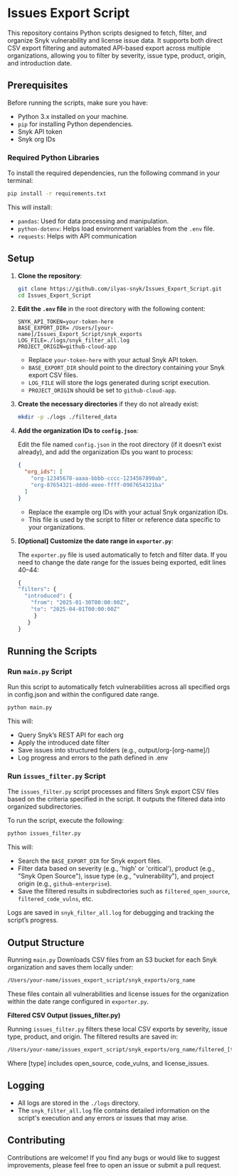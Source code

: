 # Issues Export Script

This repository contains Python scripts designed to fetch, filter, and organize Snyk vulnerability and license issue data. It supports both direct CSV export filtering and automated API-based export across multiple organizations, allowing you to filter by severity, issue type, product, origin, and introduction date.

## Prerequisites

Before running the scripts, make sure you have:

- Python 3.x installed on your machine.
- `pip` for installing Python dependencies.
- Snyk API token
- Snyk org IDs



### Required Python Libraries

To install the required dependencies, run the following command in your terminal:

```bash
pip install -r requirements.txt
```

This will install:

- `pandas`: Used for data processing and manipulation.
- `python-dotenv`: Helps load environment variables from the `.env` file.
- `requests`: Helps with API communication

## Setup

1. **Clone the repository**:

   ```bash
   git clone https://github.com/ilyas-snyk/Issues_Export_Script.git
   cd Issues_Export_Script
   ```

2. **Edit the `.env` file** in the root directory with the following content:

   ```env
   SNYK_API_TOKEN=your-token-here
   BASE_EXPORT_DIR= /Users/[your-name]/Issues_Export_Script/snyk_exports
   LOG_FILE=./logs/snyk_filter_all.log
   PROJECT_ORIGIN=github-cloud-app
   ```

   - Replace `your-token-here` with your actual Snyk API token.
   - `BASE_EXPORT_DIR` should point to the directory containing your Snyk export CSV files.
   - `LOG_FILE` will store the logs generated during script execution.
   - `PROJECT_ORIGIN` should be set to `github-cloud-app`.

3. **Create the necessary directories** if they do not already exist:

   ```bash
   mkdir -p ./logs ./filtered_data
   ```

4. **Add the organization IDs to `config.json`**:

   Edit the file named `config.json` in the root directory (if it doesn’t exist already), and add the organization IDs you want to process:

   ```json
   {
     "org_ids": [
       "org-12345678-aaaa-bbbb-cccc-1234567890ab",
       "org-87654321-dddd-eeee-ffff-0987654321ba"
     ]
   }
   ```

   - Replace the example org IDs with your actual Snyk organization IDs.
   - This file is used by the script to filter or reference data specific to your organizations.

5. **[Optional] Customize the date range in `exporter.py`**:

   The `exporter.py` file is used automatically to fetch and filter data. If you need to change the date range for the issues being exported, edit lines 40–44:
   
   ```src/exporter.py
   {
   "filters": {
     "introduced": {
       "from": "2025-01-30T00:00:00Z",
       "to": "2025-04-01T00:00:00Z"
        }
      }
   }
   ```

## Running the Scripts

### Run `main.py` Script

Run this script to automatically fetch vulnerabilities across all specified orgs in config.json and within the configured date range.

```bash
python main.py
```

This will:

- Query Snyk’s REST API for each org
- Apply the introduced date filter
- Save issues into structured folders (e.g., output/org-[org-name]/)
- Log progress and errors to the path defined in .env

### Run `issues_filter.py` Script

The `issues_filter.py` script processes and filters Snyk export CSV files based on the criteria specified in the script. It outputs the filtered data into organized subdirectories.

To run the script, execute the following:

```bash
python issues_filter.py
```

This will:

- Search the `BASE_EXPORT_DIR` for Snyk export files.
- Filter data based on severity (e.g., 'high' or 'critical'), product (e.g., "Snyk Open Source"), issue type (e.g., "vulnerability"), and project origin (e.g., `github-enterprise`).
- Save the filtered results in subdirectories such as `filtered_open_source`, `filtered_code_vulns`, etc.

Logs are saved in `snyk_filter_all.log` for debugging and tracking the script’s progress.

## Output Structure

Running `main.py`
Downloads CSV files from an S3 bucket for each Snyk organization and saves them locally under:

```bash
/Users/your-name/issues_export_script/snyk_exports/org_name
```
These files contain all vulnerabilities and license issues for the organization within the date range configured in `exporter.py`.

**Filtered CSV Output (issues_filter.py)**

Running `issues_filter.py` filters these local CSV exports by severity, issue type, product, and origin. The filtered results are saved in:

```bash
/Users/your-name/issues_export_script/snyk_exports/org_name/filtered_[type]
```
Where [type] includes open_source, code_vulns, and license_issues.

## Logging

- All logs are stored in the `./logs` directory.
- The `snyk_filter_all.log` file contains detailed information on the script's execution and any errors or issues that may arise.

## Contributing

Contributions are welcome! If you find any bugs or would like to suggest improvements, please feel free to open an issue or submit a pull request.
